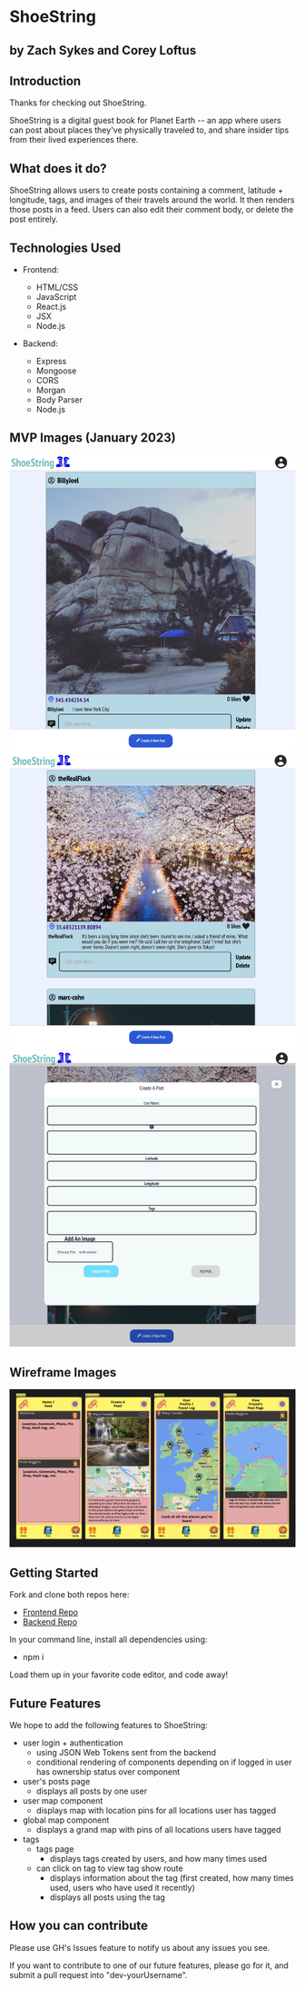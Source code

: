 # ShoeString

## by Zach Sykes and Corey Loftus

###

## Introduction

Thanks for checking out ShoeString.

ShoeString is a digital guest book for Planet Earth -- an app where users can post about places they've physically traveled to, and share insider tips from their lived experiences there.

## What does it do?

ShoeString allows users to create posts containing a comment, latitude + longitude, tags, and images of their travels around the world. It then renders those posts in a feed. Users can also edit their comment body, or delete the post entirely.

## Technologies Used
- Frontend:
    - HTML/CSS
    - JavaScript
    - React.js
    - JSX
    - Node.js

- Backend:
    - Express
    - Mongoose
    - CORS
    - Morgan
    - Body Parser
    - Node.js

## MVP Images (January 2023)
![ShoeString MVP Screenshot 1](readme-images/MVP-screenshot-1.png)
![ShoeString MVP Screenshot 2](readme-images/MVP-screenshot-2.png)
![ShoeString MVP Screenshot 2](readme-images/MVP-screenshot-3.png)

## Wireframe Images
![ShoeString Wireframes](readme-images/ShoeString-Wireframes.png)

## Getting Started

Fork and clone both repos here:

-   [Frontend Repo](https://github.com/Calathea-Z/ShoeString)
-   [Backend Repo](https://github.com/coreyloftus/shoestring-backend)

In your command line, install all dependencies using:

-   npm i

Load them up in your favorite code editor, and code away!

## Future Features
We hope to add the following features to ShoeString:
- user login + authentication
    - using JSON Web Tokens sent from the backend
    - conditional rendering of components depending on if logged in user has ownership status over component
- user's posts page
    - displays all posts by one user 
- user map component
    - displays map with location pins for all locations user has tagged
- global map component
    - displays a grand map with pins of all locations users have tagged
- tags
    - tags page
        - displays tags created by users, and how many times used
    - can click on tag to view tag show route
        - displays information about the tag (first created, how many times used, users who have used it recently)
        - displays all posts using the tag
    
## How you can contribute

Please use GH's Issues feature to notify us about any issues you see.

If you want to contribute to one of our future features, please go for it, and submit a pull request into "dev-yourUsername".

##